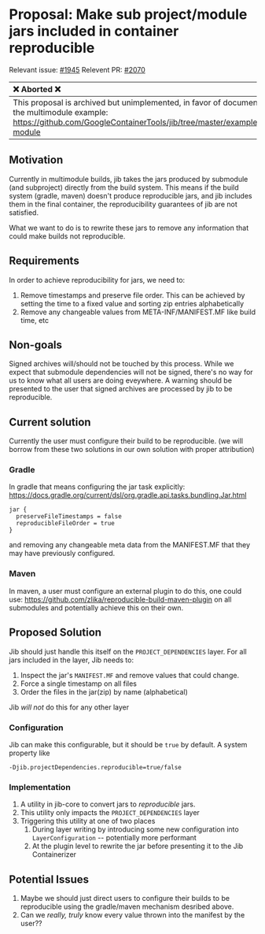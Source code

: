 # Proposal: Make sub project/module jars included in container reproducible

Relevant issue:
[#1945](https://github.com/GoogleContainerTools/jib/issues/1945)
Relevent PR: [#2070](https://github.com/GoogleContainerTools/jib/pull/2070)

| ❌ Aborted ❌                                                                                                                                                                    |
| :------------------------------------------------------------------------------------------------------------------------------------------------------------------------------- |
| This proposal is archived but unimplemented, in favor of documentation in the multimodule example: https://github.com/GoogleContainerTools/jib/tree/master/examples/multi-module |

## Motivation

Currently in multimodule builds, jib takes the jars produced by submodule (and
subproject) directly from the build system. This means if the build system
(gradle, maven) doesn't produce reproducible jars, and jib includes them in the
final container, the reproducibility guarantees of jib are not satisfied.

What we want to do is to rewrite these jars to remove any information that could
make builds not reproducible.

## Requirements

In order to achieve reproducibility for jars, we need to:

1. Remove timestamps and preserve file order. This can be achieved by setting
   the time to a fixed value and sorting zip entries alphabetically
2. Remove any changeable values from META-INF/MANIFEST.MF like build time, etc

## Non-goals

Signed archives will/should not be touched by this process. While we expect that
submodule dependencies will not be signed, there's no way for us to know what
all users are doing eveywhere. A warning should be presented to the user that
signed archives are processed by jib to be reproducible.

## Current solution

Currently the user must configure their build to be reproducible. (we will
borrow from these two solutions in our own solution with proper attribution)

### Gradle

In gradle that means configuring the jar task explicitly:
https://docs.gradle.org/current/dsl/org.gradle.api.tasks.bundling.Jar.html

```
jar {
  preserveFileTimestamps = false
  reproducibleFileOrder = true
}
```

and removing any changeable meta data from the MANIFEST.MF that they may have
previously configured.

### Maven

In maven, a user must configure an external plugin to do this, one could use:
https://github.com/zlika/reproducible-build-maven-plugin on all submodules and
potentially achieve this on their own.

## Proposed Solution

Jib should just handle this itself on the `PROJECT_DEPENDENCIES` layer. For all
jars included in the layer, Jib needs to:

1. Inspect the jar's `MANIFEST.MF` and remove values that could change.
2. Force a single timestamp on all files
3. Order the files in the jar(zip) by name (alphabetical)

Jib _will not_ do this for any other layer

### Configuration

Jib can make this configurable, but it should be `true` by default. A system
property like

```
-Djib.projectDependencies.reproducible=true/false
```

### Implementation

1. A utility in jib-core to convert jars to _reproducible_ jars.
1. This utility only impacts the `PROJECT_DEPENDENCIES` layer
1. Triggering this utility at one of two places
   1. During layer writing by introducing some new configuration into
      `LayerConfiguration` -- potentially more performant
   1. At the plugin level to rewrite the jar before presenting it to the Jib
      Containerizer

## Potential Issues

1. Maybe we should just direct users to configure their builds to be
   reproducible using the gradle/maven mechanism desribed above.
2. Can we _really, truly_ know every value thrown into the manifest by the
   user??
